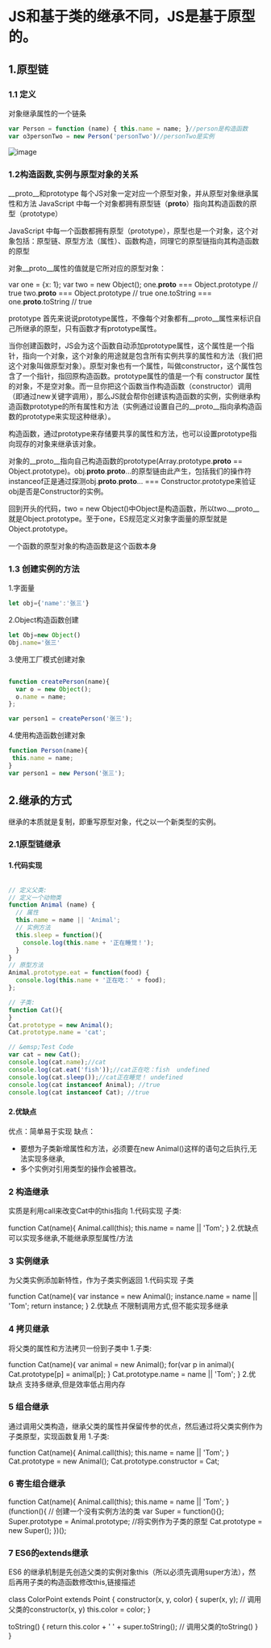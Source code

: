 # JS和基于类的继承不同，JS是基于原型的。
## 1.原型链
### 1.1 定义
对象继承属性的一个链条
```javascript
var Person = function (name) { this.name = name; }//person是构造函数
var o3personTwo = new Person('personTwo')//personTwo是实例
```
![image](https://github.com/elainema/ELAINE/blob/master/blogs/images/741748-20180724171827810-1457696399.png)

### 1.2构造函数,实例与原型对象的关系
__proto__和prototype
每个JS对象一定对应一个原型对象，并从原型对象继承属性和方法
JavaScript 中每一个对象都拥有原型链（__proto__）指向其构造函数的原型（prototype）

  JavaScript 中每一个函数都拥有原型（prototype），原型也是一个对象，这个对象包括：原型链、原型方法（属性）、函数构造，同理它的原型链指向其构造函数的原型

对象__proto__属性的值就是它所对应的原型对象：

var one = {x: 1};
var two = new Object();
one.__proto__ === Object.prototype // true
two.__proto__ === Object.prototype // true
one.toString === one.__proto__.toString // true


 
prototype
首先来说说prototype属性，不像每个对象都有__proto__属性来标识自己所继承的原型，只有函数才有prototype属性。

当你创建函数时，JS会为这个函数自动添加prototype属性，这个属性是一个指针，指向一个对象，这个对象的用途就是包含所有实例共享的属性和方法（我们把这个对象叫做原型对象）。原型对象也有一个属性，叫做constructor，这个属性包含了一个指针，指回原构造函数。prototype属性的值是一个有 constructor 属性的对象，不是空对象。而一旦你把这个函数当作构造函数（constructor）调用（即通过new关键字调用），那么JS就会帮你创建该构造函数的实例，实例继承构造函数prototype的所有属性和方法（实例通过设置自己的__proto__指向承构造函数的prototype来实现这种继承）。

构造函数，通过prototype来存储要共享的属性和方法，也可以设置prototype指向现存的对象来继承该对象。

对象的__proto__指向自己构造函数的prototype(Array.prototype.__proto__ == Object.prototype)。obj.__proto__.__proto__...的原型链由此产生，包括我们的操作符instanceof正是通过探测obj.__proto__.__proto__... === Constructor.prototype来验证obj是否是Constructor的实例。

回到开头的代码，two = new Object()中Object是构造函数，所以two.__proto__就是Object.prototype。至于one，ES规范定义对象字面量的原型就是Object.prototype。

一个函数的原型对象的构造函数是这个函数本身

### 1.3 创建实例的方法
1.字面量
```javascript
let obj={'name':'张三'}
```

2.Object构造函数创建
```javascript
let Obj=new Object()
Obj.name='张三'
```
3.使用工厂模式创建对象
```javascript

function createPerson(name){
  var o = new Object();
  o.name = name;
};

var person1 = createPerson('张三');
```

4.使用构造函数创建对象
```javascript
function Person(name){
 this.name = name;
}
var person1 = new Person('张三');
```
 
## 2.继承的方式
继承的本质就是复制，即重写原型对象，代之以一个新类型的实例。
### 2.1原型链继承
#### 1.代码实现
```javascript

// 定义父类:
// 定义一个动物类
function Animal (name) {
  // 属性
  this.name = name || 'Animal';
  // 实例方法
  this.sleep = function(){
    console.log(this.name + '正在睡觉！');
  }
}
// 原型方法
Animal.prototype.eat = function(food) {
  console.log(this.name + '正在吃：' + food);
};

// 子类:
function Cat(){ 
}
Cat.prototype = new Animal();
Cat.prototype.name = 'cat';

// &emsp;Test Code
var cat = new Cat();
console.log(cat.name);//cat
console.log(cat.eat('fish'));//cat正在吃：fish  undefined
console.log(cat.sleep());//cat正在睡觉！ undefined
console.log(cat instanceof Animal); //true 
console.log(cat instanceof Cat); //true
```

#### 2.优缺点
优点：简单易于实现
缺点：
  * 要想为子类新增属性和方法，必须要在new Animal()这样的语句之后执行,无法实现多继承,
  * 多个实例对引用类型的操作会被篡改。

### 2 构造继承
实质是利用call来改变Cat中的this指向
1.代码实现
子类:

function Cat(name){
  Animal.call(this);
  this.name = name || 'Tom';
}
2.优缺点
可以实现多继承,不能继承原型属性/方法

### 3 实例继承
为父类实例添加新特性，作为子类实例返回
1.代码实现
子类

function Cat(name){
  var instance = new Animal();
  instance.name = name || 'Tom';
  return instance;
}
2.优缺点
不限制调用方式,但不能实现多继承

### 4 拷贝继承
将父类的属性和方法拷贝一份到子类中
1.子类:

function Cat(name){
  var animal = new Animal();
  for(var p in animal){
    Cat.prototype[p] = animal[p];
  }
  Cat.prototype.name = name || 'Tom';
}
2.优缺点
支持多继承,但是效率低占用内存

### 5 组合继承
通过调用父类构造，继承父类的属性并保留传参的优点，然后通过将父类实例作为子类原型，实现函数复用
1.子类:

function Cat(name){
  Animal.call(this);
  this.name = name || 'Tom';
}
Cat.prototype = new Animal();
Cat.prototype.constructor = Cat;

### 6 寄生组合继承
function Cat(name){
  Animal.call(this);
  this.name = name || 'Tom';
}
(function(){
  // 创建一个没有实例方法的类
  var Super = function(){};
  Super.prototype = Animal.prototype;
  //将实例作为子类的原型
  Cat.prototype = new Super();
})();
### 7 ES6的extends继承
ES6 的继承机制是先创造父类的实例对象this（所以必须先调用super方法），然后再用子类的构造函数修改this,链接描述

class ColorPoint extends Point {
  constructor(x, y, color) {
    super(x, y); // 调用父类的constructor(x, y)
    this.color = color;
  }

  toString() {
    return this.color + ' ' + super.toString(); // 调用父类的toString()
  }
}
